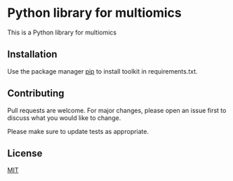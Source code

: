 # Python library for multiomics 

This is a Python library for multiomics 

## Installation

Use the package manager [pip](https://pip.pypa.io/en/stable/) to install toolkit in requirements.txt.


## Contributing
Pull requests are welcome. For major changes, please open an issue first to discuss what you would like to change.

Please make sure to update tests as appropriate.

## License
[MIT](https://choosealicense.com/licenses/mit/)